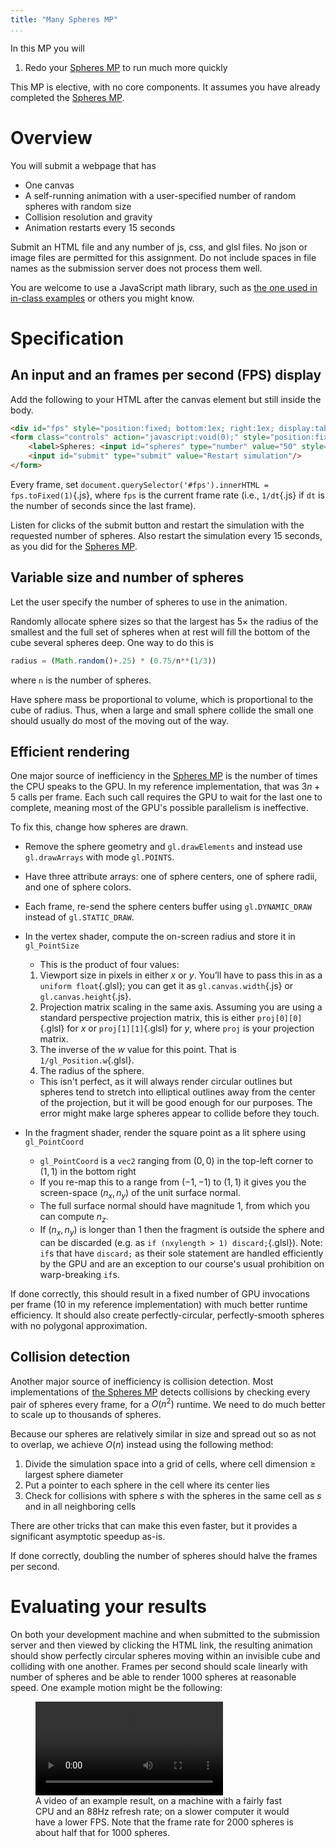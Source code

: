 ```yaml
---
title: "Many Spheres MP"
...
```


In this MP you will

1. Redo your [Spheres MP](spheres.html) to run much more quickly

This MP is elective, with no core components.
It assumes you have already completed the [Spheres MP](spheres.html).

# Overview

You will submit a webpage that has

- One canvas
- A self-running animation with a user-specified number of random spheres with random size
- Collision resolution and gravity
- Animation restarts every 15 seconds

Submit an HTML file and any number of js, css, and glsl files. No json or image files are permitted for this assignment.
Do not include spaces in file names as the submission server does not process them well.

You are welcome to use a JavaScript math library, such as [the one used in in-class examples](../code/math.js) or others you might know.

# Specification

## An input and an frames per second (FPS) display

Add the following to your HTML after the canvas element but still inside the body.

```html
<div id="fps" style="position:fixed; bottom:1ex; right:1ex; display:table;"></div>
<form class="controls" action="javascript:void(0);" style="position:fixed; top:1ex; left:1ex; display:table;">
    <label>Spheres: <input id="spheres" type="number" value="50" style="width:5em;"/></label>
    <input id="submit" type="submit" value="Restart simulation"/>
</form>
```

Every frame, set `document.querySelector('#fps').innerHTML = fps.toFixed(1)`{.js}, where `fps` is the current frame rate (i.e., `1/dt`{.js} if `dt` is the number of seconds since the last frame).

Listen for clicks of the submit button and restart the simulation with the requested number of spheres.
Also restart the simulation every 15 seconds, as you did for the [Spheres MP](spheres.html).


## Variable size and number of spheres

Let the user specify the number of spheres to use in the animation.

Randomly allocate sphere sizes so that the largest has 5× the radius of the smallest
and the full set of spheres when at rest will fill the bottom of the cube several spheres deep.
One way to do this is
```js
radius = (Math.random()+.25) * (0.75/n**(1/3))
```
where `n` is the number of spheres.

Have sphere mass be proportional to volume, which is proportional to the cube of radius.
Thus, when a large and small sphere collide the small one should usually do most of the moving out of the way.

## Efficient rendering

One major source of inefficiency in the [Spheres MP](spheres.html)
is the number of times the CPU speaks to the GPU.
In my reference implementation, that was $3n+5$ calls per frame.
Each such call requires the GPU to wait for the last one to complete,
meaning most of the GPU's possible parallelism is ineffective.

To fix this, change how spheres are drawn.

- Remove the sphere geometry and `gl.drawElements` and instead use `gl.drawArrays` with mode `gl.POINTS`.

- Have three attribute arrays: one of sphere centers, one of sphere radii, and one of sphere colors.

- Each frame, re-send the sphere centers buffer using `gl.DYNAMIC_DRAW` instead of `gl.STATIC_DRAW`.

- In the vertex shader, compute the on-screen radius and store it in `gl_PointSize`
    - This is the product of four values:
    1. Viewport size in pixels in either $x$ or $y$. You’ll have to pass this in as a `uniform float`{.glsl}; you can get it as `gl.canvas.width`{.js} or `gl.canvas.height`{.js}.
    2. Projection matrix scaling in the same axis. Assuming you are using a standard perspective projection matrix, this is either `proj[0][0]`{.glsl} for $x$ or `proj[1][1]`{.glsl} for $y$, where `proj` is your projection matrix.
    3. The inverse of the $w$ value for this point. That is `1/gl_Position.w`{.glsl}.
    4. The radius of the sphere.
    - This isn't perfect, as it will always render circular outlines but spheres tend to stretch into elliptical outlines away from the center of the projection, but it will be good enough for our purposes. The error might make large spheres appear to collide before they touch.

- In the fragment shader, render the square point as a lit sphere using `gl_PointCoord`
    - `gl_PointCoord` is a `vec2` ranging from $(0,0)$ in the top-left corner to $(1,1)$ in the bottom right
    - If you re-map this to a range from $(-1,-1)$ to $(1,1)$ it gives you the screen-space $(n_x,n_y)$ of the unit surface normal.
    - The full surface normal should have magnitude $1$, from which you can compute $n_z$.
    - If $(n_x,n_y)$ is longer than $1$ then the fragment is outside the sphere and can be discarded (e.g. as `if (nxylength > 1) discard;`{.glsl}). Note: `if`s that have `discard;` as their sole statement are handled efficiently by the GPU and are an exception to our course's usual prohibition on warp-breaking `if`s.
    
If done correctly, this should result in a fixed number of GPU invocations per frame ($10$ in my reference implementation) with much better runtime efficiency.
It should also create perfectly-circular, perfectly-smooth spheres with no polygonal approximation.

## Collision detection

Another major source of inefficiency is collision detection.
Most implementations of [the Spheres MP](spheres.html) detects collisions by checking every pair of spheres every frame, for a $O(n^2)$ runtime.
We need to do much better to scale up to thousands of spheres.

Because our spheres are relatively similar in size and spread out so as not to overlap,
we achieve $O(n)$ instead using the following method:

1. Divide the simulation space into a grid of cells, where cell dimension ≥ largest sphere diameter
2. Put a pointer to each sphere in the cell where its center lies
3. Check for collisions with sphere $s$ with the spheres in the same cell as $s$ and in all neighboring cells

There are other tricks that can make this even faster, but it provides a significant asymptotic speedup as-is.

If done correctly, doubling the number of spheres should halve the frames per second.

# Evaluating your results

On both your development machine
and when submitted to the submission server and then viewed by clicking the HTML link,
the resulting animation should show perfectly circular spheres moving within an invisible cube and colliding with one another.
Frames per second should scale linearly with number of spheres
and be able to render 1000 spheres at reasonable speed.
One example motion might be the following:

<figure>
<video controls autoplay loop>
<source src="vid/many-spheres.webm" type="video/webm"/>
<source src="vid/many-spheres.mp4" type="video/mp4"/>
</video>
<figcaption>
A video of an example result, on a machine with a fairly fast CPU and an 88Hz refresh rate; on a slower computer it would have a lower FPS.
Note that the frame rate for 2000 spheres is about half that for 1000 spheres.
</figcaption>
</figure>
